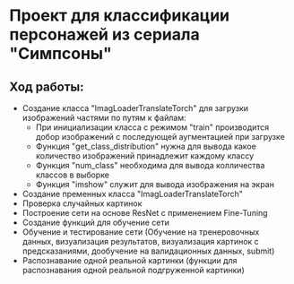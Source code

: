# Проект для классификации персонажей из сериала "Симпсоны"
## Ход работы:
- Создание класса "ImagLoaderTranslateTorch" для загрузки изображений частями по путям к файлам:
  - При инициализации класса с режимом "train" производится добор изображений с последующей аугментацией при загрузке
  - Функция "get_class_distribution" нужна для вывода какое количество изображений принадлежит каждому классу
  - Функция "num_class" необходима для вывода колличества классов в выборке
  - Функция "imshow" служит для вывода изображения на экран
- Создание пременных класса  "ImagLoaderTranslateTorch"
- Проверка случайных картинок
- Построение сети на основе ResNet с применением Fine-Tuning
- Создание функций для обучение сети
- Обучение и тестирование сети (Обучение на тренеровочных данных, визуализация результатов, визуализация картинок с предсказаниями, дообучение на валидационных данных, submit) 
- Распознавание одной реальной картинки (функции для распознавания одной реальной подгруженной картинки)
